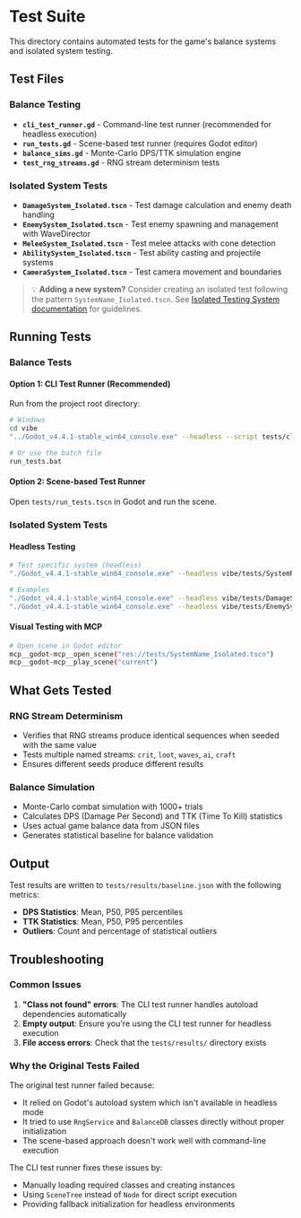# Test Suite

This directory contains automated tests for the game's balance systems and isolated system testing.

## Test Files

### Balance Testing
- **`cli_test_runner.gd`** - Command-line test runner (recommended for headless execution)
- **`run_tests.gd`** - Scene-based test runner (requires Godot editor)
- **`balance_sims.gd`** - Monte-Carlo DPS/TTK simulation engine
- **`test_rng_streams.gd`** - RNG stream determinism tests

### Isolated System Tests
- **`DamageSystem_Isolated.tscn`** - Test damage calculation and enemy death handling
- **`EnemySystem_Isolated.tscn`** - Test enemy spawning and management with WaveDirector
- **`MeleeSystem_Isolated.tscn`** - Test melee attacks with cone detection
- **`AbilitySystem_Isolated.tscn`** - Test ability casting and projectile systems
- **`CameraSystem_Isolated.tscn`** - Test camera movement and boundaries

> 💡 **Adding a new system?** Consider creating an isolated test following the pattern `SystemName_Isolated.tscn`. See [Isolated Testing System documentation](../../Obsidian/systems/Isolated-Testing-System.md) for guidelines.

## Running Tests

### Balance Tests

#### Option 1: CLI Test Runner (Recommended)

Run from the project root directory:

```bash
# Windows
cd vibe
"../Godot_v4.4.1-stable_win64_console.exe" --headless --script tests/cli_test_runner.gd

# Or use the batch file
run_tests.bat
```

#### Option 2: Scene-based Test Runner

Open `tests/run_tests.tscn` in Godot and run the scene.

### Isolated System Tests

#### Headless Testing
```bash
# Test specific system (headless)
"./Godot_v4.4.1-stable_win64_console.exe" --headless vibe/tests/SystemName_Isolated.tscn --quit-after 5

# Examples
"./Godot_v4.4.1-stable_win64_console.exe" --headless vibe/tests/DamageSystem_Isolated.tscn --quit-after 8
"./Godot_v4.4.1-stable_win64_console.exe" --headless vibe/tests/EnemySystem_Isolated.tscn --quit-after 5
```

#### Visual Testing with MCP
```bash
# Open scene in Godot editor
mcp__godot-mcp__open_scene("res://tests/SystemName_Isolated.tscn")
mcp__godot-mcp__play_scene("current")
```

## What Gets Tested

### RNG Stream Determinism
- Verifies that RNG streams produce identical sequences when seeded with the same value
- Tests multiple named streams: `crit`, `loot`, `waves`, `ai`, `craft`
- Ensures different seeds produce different results

### Balance Simulation
- Monte-Carlo combat simulation with 1000+ trials
- Calculates DPS (Damage Per Second) and TTK (Time To Kill) statistics
- Uses actual game balance data from JSON files
- Generates statistical baseline for balance validation

## Output

Test results are written to `tests/results/baseline.json` with the following metrics:

- **DPS Statistics**: Mean, P50, P95 percentiles
- **TTK Statistics**: Mean, P50, P95 percentiles  
- **Outliers**: Count and percentage of statistical outliers

## Troubleshooting

### Common Issues

1. **"Class not found" errors**: The CLI test runner handles autoload dependencies automatically
2. **Empty output**: Ensure you're using the CLI test runner for headless execution
3. **File access errors**: Check that the `tests/results/` directory exists

### Why the Original Tests Failed

The original test runner failed because:
- It relied on Godot's autoload system which isn't available in headless mode
- It tried to use `RngService` and `BalanceDB` classes directly without proper initialization
- The scene-based approach doesn't work well with command-line execution

The CLI test runner fixes these issues by:
- Manually loading required classes and creating instances
- Using `SceneTree` instead of `Node` for direct script execution
- Providing fallback initialization for headless environments